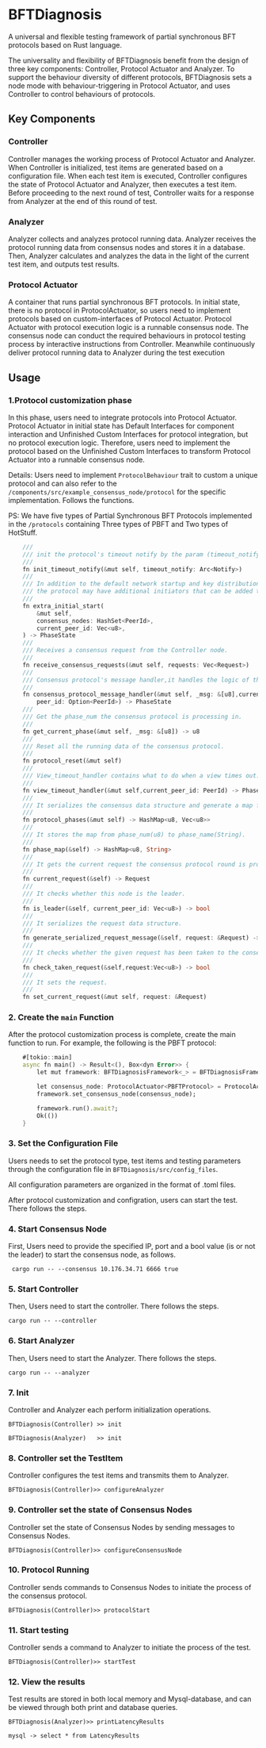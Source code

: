 # BFTDiagnosis
A universal and flexible testing framework of partial synchronous BFT protocols based on Rust language.

The universality and flexibility of BFTDiagnosis benefit from the design of three key components: Controller, Protocol Actuator and Analyzer. To support the behaviour diversity of different protocols, BFTDiagnosis sets a node mode with behaviour-triggering in Protocol Actuator, and uses Controller to control behaviours of protocols.

## Key Components
### Controller
Controller manages the working process of Protocol Actuator and Analyzer. When Controller is initialized, test items are generated based on a configuration
file. When each test item is executed, Controller configures the state of Protocol Actuator and Analyzer, then executes a test item. Before proceeding to the next round of test, Controller waits for a response from Analyzer at the end of this round of test.
### Analyzer
Analyzer collects and analyzes protocol running data. Analyzer receives the protocol running data from consensus nodes and stores it in a database. Then,
Analyzer calculates and analyzes the data in the light of the current test item, and outputs test results.
### Protocol Actuator
A container that runs partial synchronous BFT protocols. In initial state, there is no protocol in ProtocolActuator, so users need to implement
protocols based on custom-interfaces of Protocol Actuator. Protocol Actuator with protocol execution logic is a runnable consensus node. The consensus node can conduct the required behaviours in protocol testing process by interactive instructions from Controller. Meanwhile continuously deliver protocol running data to Analyzer during the test execution

## Usage
### 1.Protocol customization phase
In this phase, users need to integrate protocols into Protocol Actuator. Protocol Actuator in initial state has Default Interfaces for component interaction and Unfinished Custom Interfaces for protocol integration, but no protocol execution logic. Therefore, users need to implement the protocol based on the Unfinished Custom Interfaces to transform Protocol Actuator into a runnable consensus node.

Details:
Users need to implement ```ProtocolBehaviour``` trait to custom a unique protocol and can also refer to the ```/components/src/example_consensus_node/protocol``` for the specific implementation. Follows the functions.

PS: We have five types of Partial Synchronous BFT Protocols implemented in the ```/protocols``` containing Three types of PBFT and Two types of HotStuff.


``` dart
    ///
    /// init the protocol's timeout notify by the param (timeout_notify).
    ///
    fn init_timeout_notify(&mut self, timeout_notify: Arc<Notify>)
    ///
    /// In addition to the default network startup and key distribution.
    /// the protocol may have additional initiators that can be added to this method.
    ///  
    fn extra_initial_start(
        &mut self,
        consensus_nodes: HashSet<PeerId>,
        current_peer_id: Vec<u8>,
    ) -> PhaseState
    ///
    /// Receives a consensus request from the Controller node.
    ///  
    fn receive_consensus_requests(&mut self, requests: Vec<Request>)
    ///
    /// Consensus protocol's message handler,it handles the logic of the consensus protocol.
    /// 
    fn consensus_protocol_message_handler(&mut self, _msg: &[u8],current_peer_id: Vec<u8>,
        peer_id: Option<PeerId>) -> PhaseState
    /// 
    /// Get the phase_num the consensus protocol is processing in.
    ///  
    fn get_current_phase(&mut self, _msg: &[u8]) -> u8
    ///
    /// Reset all the running data of the consensus protocol.
    ///  
    fn protocol_reset(&mut self)
    ///
    /// View_timeout_handler contains what to do when a view times out. 
    ///
    fn view_timeout_handler(&mut self,current_peer_id: PeerId) -> PhaseState
    ///
    /// It serializes the consensus data structure and generate a map fron phase_num(u8) to serialized data.
    ///  
    fn protocol_phases(&mut self) -> HashMap<u8, Vec<u8>>
    ///
    /// It stores the map from phase_num(u8) to phase_name(String).
    ///
    fn phase_map(&self) -> HashMap<u8, String>
    ///
    /// It gets the current request the consensus protocol round is processing.
    ///
    fn current_request(&self) -> Request
    ///
    /// It checks whether this node is the leader.
    ///
    fn is_leader(&self, current_peer_id: Vec<u8>) -> bool
    ///
    /// It serializes the request data structure.
    ///
    fn generate_serialized_request_message(&self, request: &Request) -> Vec<u8>
    ///
    /// It checks whether the given request has been taken to the consensus process.
    ///
    fn check_taken_request(&self,request:Vec<u8>) -> bool
    ///
    /// It sets the request.
    ///
    fn set_current_request(&mut self, request: &Request)
```
### 2. Create the ```main``` Function
After the protocol customization process is complete, create the main function to run.
For example, the following is the PBFT protocol:

``` dart
    #[tokio::main]
    async fn main() -> Result<(), Box<dyn Error>> {
        let mut framework: BFTDiagnosisFramework<_> = BFTDiagnosisFramework::new();

        let consensus_node: ProtocolActuator<PBFTProtocol> = ProtocolActuator::new();
        framework.set_consensus_node(consensus_node);

        framework.run().await?;
        Ok(())
    }
```

### 3. Set the Configuration File
Users needs to set the protocol type, test items and testing parameters through the configuration file in ```BFTDiagnosis/src/config_files```.

All configuration parameters are organized in the format of .toml files.

After protocol customization and configration, users can start the test. There follows the steps.
### 4. Start Consensus Node
First, Users need to provide the specified IP, port and a bool value (is or not the leader) to start the consensus node, as follows.

``` cargo run -- --consensus 10.176.34.71 6666 true```
### 5. Start Controller
Then, Users need to start the controller. There follows the steps.

``` cargo run -- --controller ```
### 6. Start Analyzer
Then, Users need to start the Analyzer. There follows the steps.

``` cargo run -- --analyzer ```
### 7. Init
Controller and Analyzer each perform initialization operations.

``` BFTDiagnosis(Controller) >> init ```

``` BFTDiagnosis(Analyzer)   >> init ```
### 8. Controller set the TestItem 
Controller configures the test items and transmits them to Analyzer.

``` BFTDiagnosis(Controller)>> configureAnalyzer ``` 
### 9. Controller set the state of Consensus Nodes
Controller set the state of Consensus Nodes by sending messages to Consensus Nodes.

``` BFTDiagnosis(Controller)>> configureConsensusNode  ```
### 10. Protocol Running
Controller sends commands to Consensus Nodes to initiate the process of the consensus protocol.

``` BFTDiagnosis(Controller)>> protocolStart ```
### 11. Start testing
Controller sends a command to Analyzer to initiate the process of the test.

``` BFTDiagnosis(Controller)>> startTest ```
### 12. View the results
Test results are stored in both local memory and Mysql-database, and can be viewed through both print and database queries.

``` BFTDiagnosis(Analyzer)>> printLatencyResults ```

``` mysql -> select * from LatencyResults ```
